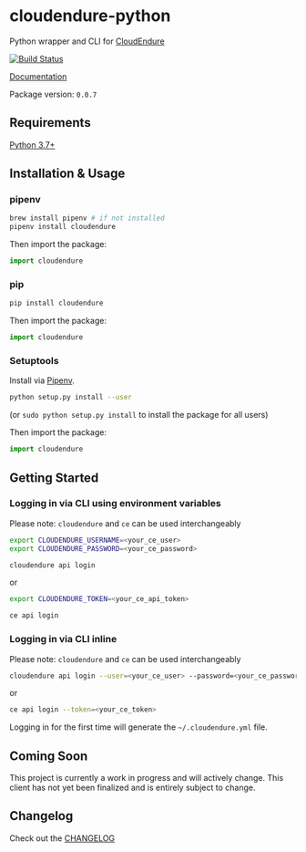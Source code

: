 # cloudendure-python

Python wrapper and CLI for [CloudEndure](https://www.cloudendure.com/)

[![Build Status](https://travis-ci.com/mbeacom/cloudendure-python.svg?branch=master)](https://travis-ci.com/mbeacom/cloudendure-python)

[Documentation](https://mbeacom.github.io/cloudendure-python/)

Package version: `0.0.7`

## Requirements

[Python 3.7+](https://www.python.org/downloads/)

## Installation & Usage

### pipenv

```sh
brew install pipenv # if not installed
pipenv install cloudendure
```

Then import the package:

```python
import cloudendure
```

### pip

```sh
pip install cloudendure
```

Then import the package:

```python
import cloudendure
```

### Setuptools

Install via [Pipenv](https://docs.pipenv.org/en/latest/).

```sh
python setup.py install --user
```

(or `sudo python setup.py install` to install the package for all users)

Then import the package:

```python
import cloudendure
```

## Getting Started

### Logging in via CLI using environment variables

Please note:  `cloudendure` and `ce` can be used interchangeably

```sh
export CLOUDENDURE_USERNAME=<your_ce_user>
export CLOUDENDURE_PASSWORD=<your_ce_password>

cloudendure api login
```

or

```sh
export CLOUDENDURE_TOKEN=<your_ce_api_token>

ce api login
```

### Logging in via CLI inline

Please note:  `cloudendure` and `ce` can be used interchangeably

```sh
cloudendure api login --user=<your_ce_user> --password=<your_ce_password>
```

or

```sh
ce api login --token=<your_ce_token>
```

Logging in for the first time will generate the `~/.cloudendure.yml` file.

## Coming Soon

This project is currently a work in progress and will actively change.  This client has not yet been finalized and is entirely subject to change.

## Changelog

Check out the [CHANGELOG](CHANGELOG.md)
